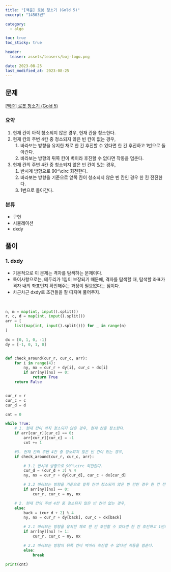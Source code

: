 ```yaml
---
title: "[백준] 로봇 청소기 (Gold 5)"
excerpt: "14503번"

category:
  - algo

toc: true
toc_sticky: true

header:
  teaser: assets/teasers/boj-logo.png

date: 2023-08-25
last_modified_at: 2023-08-25
---
```


## 문제

[[백준] 로봇 청소기 (Gold 5)](https://www.acmicpc.net/problem/14503)

### 요약

1. 현재 칸이 아직 청소되지 않은 경우, 현재 칸을 청소한다.
2. 현재 칸의 주변 4칸 중 청소되지 않은 빈 칸이 없는 경우,
   1. 바라보는 방향을 유지한 채로 한 칸 후진할 수 있다면 한 칸 후진하고 1번으로 돌아간다.
   2. 바라보는 방향의 뒤쪽 칸이 벽이라 후진할 수 없다면 작동을 멈춘다.
3. 현재 칸의 주변 4칸 중 청소되지 않은 빈 칸이 있는 경우,
   1. 반시계 방향으로 90^\circ 회전한다.
   2. 바라보는 방향을 기준으로 앞쪽 칸이 청소되지 않은 빈 칸인 경우 한 칸 전진한다.
   3. 1번으로 돌아간다.

### 분류

- 구현
- 시뮬레이션
- dxdy

## 풀이

### 1. dxdy

- 기본적으로 이 문제는 격자를 탐색하는 문제이다.
- 특이사항으로는, 테두리가 1임이 보장되기 때문에, 격자를 탐색할 때, 탐색할 좌표가 격자 내의 좌표인지 확인해주는 과정이 필요없다는 점이다.
- 차근차근 dxdy로 조건들을 잘 따지며 풀어주자.

<br>

```python
n, m = map(int, input().split())
r, c, d = map(int, input().split())
arr = [
    list(map(int, input().split())) for _ in range(n)
]

dx = [0, 1, 0, -1]
dy = [-1, 0, 1, 0]


def check_around(cur_r, cur_c, arr):
    for i in range(4):
        ny, nx = cur_r + dy[i], cur_c + dx[i]
        if arr[ny][nx] == 0:
            return True
    return False


cur_r = r
cur_c = c
cur_d = d

cnt = 0

while True:
    # 1. 현재 칸이 아직 청소되지 않은 경우, 현재 칸을 청소한다.
    if arr[cur_r][cur_c] == 0:
        arr[cur_r][cur_c] = -1
        cnt += 1

    #3. 현재 칸의 주변 4칸 중 청소되지 않은 빈 칸이 있는 경우,
    if check_around(cur_r, cur_c, arr):

        # 3.1 반시계 방향으로 90^\circ 회전한다.
        cur_d = (cur_d + 3) % 4
        ny, nx = cur_r + dy[cur_d], cur_c + dx[cur_d]

        # 3.2 바라보는 방향을 기준으로 앞쪽 칸이 청소되지 않은 빈 칸인 경우 한 칸 전진한다.
        if arr[ny][nx] == 0:
            cur_r, cur_c = ny, nx

    # 2. 현재 칸의 주변 4칸 중 청소되지 않은 빈 칸이 없는 경우,
    else:
        back = (cur_d + 2) % 4
        ny, nx = cur_r + dy[back], cur_c + dx[back]

        # 2.1 바라보는 방향을 유지한 채로 한 칸 후진할 수 있다면 한 칸 후진하고 1번으로 돌아간다.
        if arr[ny][nx] != 1:
            cur_r, cur_c = ny, nx

        # 2.2 바라보는 방향의 뒤쪽 칸이 벽이라 후진할 수 없다면 작동을 멈춘다.
        else:
            break

print(cnt)

```
